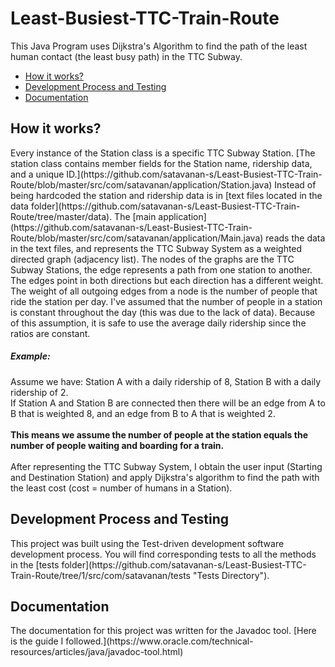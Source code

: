 # Least-Busiest-TTC-Train-Route
This Java Program uses Dijkstra's Algorithm to find the path of the least human contact (the least busy path) in the TTC Subway. 
- [How it works?](#how-it-works)
- [Development Process and Testing](#development-process-and-testing)
- [Documentation](#Documentation)
<!-- toc -->
<h2>How it works?</h2>
Every instance of the Station class is a specific TTC Subway Station. 
[The station class contains member fields for the Station name, ridership data, and a unique ID.](https://github.com/satavanan-s/Least-Busiest-TTC-Train-Route/blob/master/src/com/satavanan/application/Station.java)
Instead of being hardcoded the station and ridership data is in [text files located in the data folder](https://github.com/satavanan-s/Least-Busiest-TTC-Train-Route/tree/master/data).
The [main application](https://github.com/satavanan-s/Least-Busiest-TTC-Train-Route/blob/master/src/com/satavanan/application/Main.java) reads the data in the text files, and 
represents the TTC Subway System as a weighted directed graph (adjacency list). The nodes of the graphs are the TTC Subway Stations,
the edge represents a path from one station to another. The edges point in both directions but each direction has a different
weight. The weight of all outgoing edges from a node is the number of people that ride the station per day. I've
assumed that the number of people in a station is constant throughout the day (this was due to the lack of data).
Because of this assumption, it is safe to use the average daily ridership since the ratios are constant.
<h5>Example:</h5>
Assume we have: Station A with a daily ridership of 8,
Station B with a daily ridership of 2. <br>
If Station A and Station B are connected then there will be an edge from
A to B that is weighted 8, and an edge from B to A that is weighted 2. <br><br>
<b>This means we assume the number of people at the station equals the number of people waiting and boarding for a train.</b>
<br><br>
After representing the TTC Subway System, I obtain the user input (Starting and Destination Station)
and apply Dijkstra's algorithm to find the path with the least cost (cost = number of humans in a Station).

<h2>Development Process and Testing</h2>
This project was built using the Test-driven development software development process.
You will find corresponding tests to all the methods in the [tests folder](https://github.com/satavanan-s/Least-Busiest-TTC-Train-Route/tree/1/src/com/satavanan/tests "Tests Directory").

<h2>Documentation</h2> 
The documentation for this project was written for the Javadoc tool. [Here is the guide I followed.](https://www.oracle.com/technical-resources/articles/java/javadoc-tool.html)
